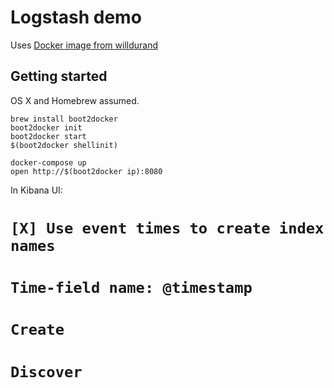 # Logstash demo

Uses [Docker image from willdurand](/willdurand/docker-elk)

## Getting started

OS X and Homebrew assumed.

    brew install boot2docker
    boot2docker init
    boot2docker start
    $(boot2docker shellinit)

    docker-compose up
    open http://$(boot2docker ip):8080

In Kibana UI:

# `[X] Use event times to create index names`
# `Time-field name: @timestamp`
# `Create`
# `Discover`
